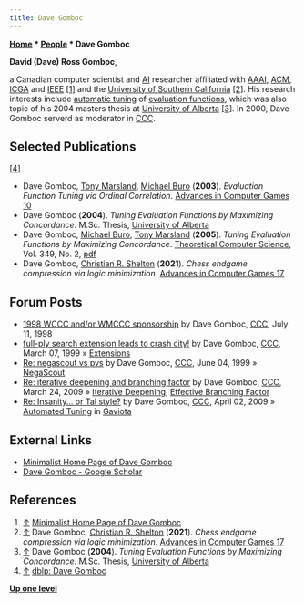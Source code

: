 ```yaml
---
title: Dave Gomboc
---
```

**[Home](Home "Home") * [People](People "People") * Dave Gomboc**

**David (Dave) Ross Gomboc**,

a Canadian computer scientist and [AI](Artificial_Intelligence "Artificial Intelligence") researcher affiliated with [AAAI](AAAI "AAAI"), [ACM](ACM "ACM"), [ICGA](ICGA "ICGA") and [IEEE](IEEE "IEEE") <a id="cite-note-1" href="#cite-ref-1">[1]</a> and the [University of Southern California](University_of_Southern_California "University of Southern California") <a id="cite-note-2" href="#cite-ref-2">[2]</a>. His research interests include [automatic tuning](Automated_Tuning "Automated Tuning") of [evaluation functions](Evaluation "Evaluation"), which was also topic of his 2004 masters thesis at [University of Alberta](University_of_Alberta "University of Alberta") <a id="cite-note-3" href="#cite-ref-3">[3]</a>. In 2000, Dave Gomboc serverd as moderator in [CCC](CCC "CCC").

## Selected Publications

<a id="cite-note-4" href="#cite-ref-4">[4]</a>

- Dave Gomboc, [Tony Marsland](Tony_Marsland "Tony Marsland"), [Michael Buro](Michael_Buro "Michael Buro") (**2003**). *Evaluation Function Tuning via Ordinal Correlation*. [Advances in Computer Games 10](Advances_in_Computer_Games_10 "Advances in Computer Games 10")
- Dave Gomboc (**2004**). *Tuning Evaluation Functions by Maximizing Concordance*. M.Sc. Thesis, [University of Alberta](University_of_Alberta "University of Alberta")
- Dave Gomboc, [Michael Buro](Michael_Buro "Michael Buro"), [Tony Marsland](Tony_Marsland "Tony Marsland") (**2005**). *Tuning Evaluation Functions by Maximizing Concordance*. [Theoretical Computer Science](https://en.wikipedia.org/wiki/Theoretical_Computer_Science_%28journal%29), Vol. 349, No. 2, [pdf](http://www.cs.ualberta.ca/%7Emburo/ps/tcs-learn.pdf)
- Dave Gomboc, [Christian R. Shelton](index.php?title=Christian_R._Shelton&action=edit&redlink=1 "Christian R. Shelton (page does not exist)") (**2021**). *Chess endgame compression via logic minimization*. [Advances in Computer Games 17](Advances_in_Computer_Games_17 "Advances in Computer Games 17")

## Forum Posts

- [1998 WCCC and/or WMCCC sponsorship](https://www.stmintz.com/ccc/index.php?id=22053) by Dave Gomboc, [CCC](CCC "CCC"), July 11, 1998
- [full-ply search extension leads to crash city!](https://www.stmintz.com/ccc/index.php?id=45304) by Dave Gomboc, [CCC](CCC "CCC"), March 07, 1999 » [Extensions](Extensions "Extensions")
- [Re: negascout vs pvs](https://www.stmintz.com/ccc/index.php?id=54343) by Dave Gomboc, [CCC](CCC "CCC"), June 04, 1999 » [NegaScout](NegaScout "NegaScout")
- [Re: iterative deepening and branching factor](http://www.talkchess.com/forum/viewtopic.php?t=14963&start=27) by Dave Gomboc, [CCC](CCC "CCC"), March 24, 2009 » [Iterative Deepening](Iterative_Deepening "Iterative Deepening"), [Effective Branching Factor](Branching_Factor#EffectiveBranchingFactor "Branching Factor")
- [Re: Insanity... or Tal style?](http://www.talkchess.com/forum/viewtopic.php?t=27266&start=12) by Dave Gomboc, [CCC](CCC "CCC"), April 02, 2009 » [Automated Tuning](Automated_Tuning "Automated Tuning") in [Gaviota](Gaviota "Gaviota")

## External Links

- [Minimalist Home Page of Dave Gomboc](http://www.cs.ucr.edu/~gomboc//)
- [‪Dave Gomboc‬ - ‪Google Scholar‬](https://scholar.google.com/citations?user=xUrivMsAAAAJ&hl=en)

## References

1. <a id="cite-ref-1" href="#cite-note-1">↑</a> [Minimalist Home Page of Dave Gomboc](http://www.cs.ucr.edu/~gomboc//)
1. <a id="cite-ref-2" href="#cite-note-2">↑</a> Dave Gomboc, [Christian R. Shelton](index.php?title=Christian_R._Shelton&action=edit&redlink=1 "Christian R. Shelton (page does not exist)") (**2021**). *Chess endgame compression via logic minimization*. [Advances in Computer Games 17](Advances_in_Computer_Games_17 "Advances in Computer Games 17")
1. <a id="cite-ref-3" href="#cite-note-3">↑</a> Dave Gomboc (**2004**). *Tuning Evaluation Functions by Maximizing Concordance*. M.Sc. Thesis, [University of Alberta](University_of_Alberta "University of Alberta")
1. <a id="cite-ref-4" href="#cite-note-4">↑</a> [dblp: Dave Gomboc](https://dblp.uni-trier.de/pers/hd/g/Gomboc:Dave.html)

**[Up one level](People "People")**

